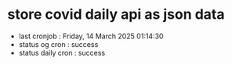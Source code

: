 # store covid daily api as json data

- last cronjob : Friday, 14 March 2025 01:14:30
- status og cron : success
- status daily cron : success
      
      